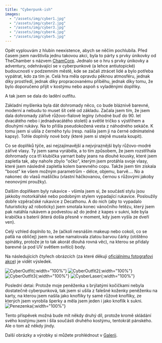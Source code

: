 ```yaml
---
title: "Cyberpunk-ish"
images:
  - "/assets/img/cyber1.jpg"
  - "/assets/img/cyber2.jpg"
  - "/assets/img/cyber3.jpg"
  - "/assets/img/cyber4.jpg"  
  - "/assets/img/cyber5.jpg"  
---
```

Opět vyplouvám z hlubin neexistence, abych se něčím pochlubila. Před časem jsem navštívila jednu takovou akci, byla to párty s prvky únikovky od TheChamber s názvem [ChamCorp](https://thechamber.cz/chamcorp/). Jednalo se o hru s prvky únikovky a adventury, odehrávající se v cyberpunkové (a lehce antiutopické) budoucnosti v podzemním městě, kde se začali ztrácet lidé a bylo potřeba vypátrat, kdo za tím je. 
Celá hra měla opravdu pěknou atmosféru, jednak díky prostředí, jednak díky propracovanému příběhu, jednak díky tomu, že bylo doporučeno přijít v kostýmu nebo aspoň s vyladěnými doplňky. 

A tak jsem se dala do ladění outfitu. 

Základní myšlenka byla dát dohromady něco, co bude bláznivě barevné, moderní a nebudu to muset šít celé od základu. 
Začala jsem tím, že jsem dala dohromady zářivě růžovo-fialové legíny (vhodné buď do 90. let dvacátého nebo i jednadvacátého století) a světlé tričko s výstřihem a dlouhými rukávy. Na to přišla pseudokožená vesta z náhodného sekáče. K tomu jsem si ušila z černého tylu (resp. našila jsem ji na černé odnímatelné kapsy). Tohle doplnily nové boty (které jsem si stejně musela koupit). 

Co se doplňků týče, asi nejzajímavější a nejvýraznější byly růžovo-modré zářivé vlasy. Ty jsem sama vyráběla, a to tím způsobem, že jsem rozstříhala dohromady cca tři klubíčka yarnart baby jeans na dlouhé kousky, které jsem zapletla tak, aby nahoře zbylo "očko", kterým jsem protáhla svoje vlasy, které jsem následně zapletla kolem barevného copu. Takže jsem tím získala "boost" ke všem možným parametrům - délce, objemu, barvě.... No a nakonec do vlasů mašličku (vlastní háčkovanou, černou s růžovými jakoby neonovými proužky). 

Dalším doplňkem byly rukavice - všimla jsem si, že součástí stylu jsou jakkoby motorkářské nebo podobným stylem vypadající rukavice. Posloužily dobře vzpěračské rukavice z Decathonu. A do nich (aby to vypadalo futuristicky až roboticky) jsem smotala konec vánočního řetězu, který jsem pak natáhla rukávem a podvestou až do jedné z kapes v sukni, kde byla krabička s baterií (která došla přesně v moment, kdy jsem vyšla ze dveří ven). 

Celý vzhled doplnilo to, že (ačkoli nesnáším makeup nebo cokoli, co se patlá na obličej) jsem na sebe namalovala zlatou barvou čárky (otištěno spínátky, protože je to tak akorát dlouhá rovná věc), na kterou se přidaly barevné (a pod UV světlem svítící) body. 

Na následujících čtyřech obrázcích (za které děkuji [oficiálnímu fotografovi akce](https://www.facebook.com/mrknitam)) je vidět výsledek. 

![CyberOutfit](/assets/img/cyber1.jpg){:width="100%"}
![CyberOutfit2](/assets/img/cyber2.jpg){:width="100%"} 
![CyberOutfit3](/assets/img/cyber3.jpg){:width="100%"} 
![CysberLaser](/assets/img/cyber4.jpg){:width="100%"}

Poslední detai: Protože moje peněženka s brýlatými kočičkami nebyla dostatečně cyberpunková, tak jsem si ušila z falešné koženky peněženku na karty, na kterou jsem našila jako knoflíky ty samé růžové knoflíky, ze kterých jsem vyrobila šperky a měla jsem jeden i jako knoflík k sukni. 
![Penezenka](/assets/img/cyber5.jpg){:width="100%"}

Tento příspěvek možná bude mít někdy druhý díl, protože kromě skládání svého kostýmu jsem i šila součásti druhého kostýmu, tentokrát pánského. Ale o tom až někdy jindy. 

Další obrázky a výrobky si můžete prohlédnout v [Galerii](/galerie/).
